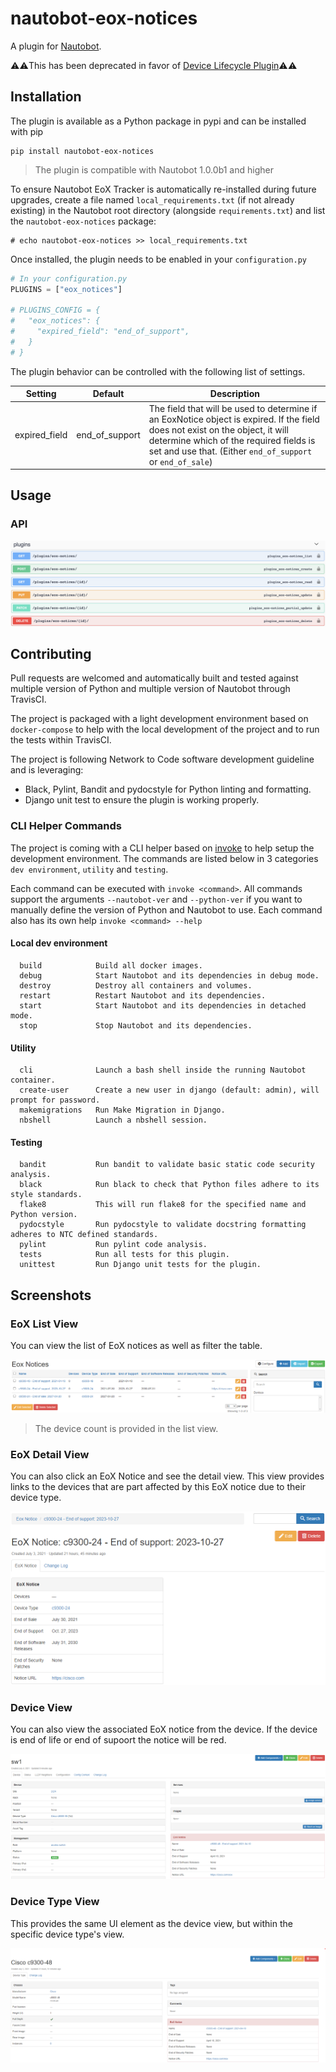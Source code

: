 # nautobot-eox-notices

A plugin for [Nautobot](https://github.com/nautobot/nautobot).

⚠️⚠️This has been deprecated in favor of [Device Lifecycle Plugin](https://github.com/nautobot/nautobot-plugin-device-lifecycle-mgmt)⚠️⚠️

## Installation

The plugin is available as a Python package in pypi and can be installed with pip

```shell
pip install nautobot-eox-notices
```

> The plugin is compatible with Nautobot 1.0.0b1 and higher

To ensure Nautobot EoX Tracker is automatically re-installed during future upgrades, create a file named `local_requirements.txt` (if not already existing) in the Nautobot root directory (alongside `requirements.txt`) and list the `nautobot-eox-notices` package:

```no-highlight
# echo nautobot-eox-notices >> local_requirements.txt
```

Once installed, the plugin needs to be enabled in your `configuration.py`

```python
# In your configuration.py
PLUGINS = ["eox_notices"]

# PLUGINS_CONFIG = {
#   "eox_notices": {
#     "expired_field": "end_of_support",
#   }
# }
```

The plugin behavior can be controlled with the following list of settings.

| Setting       | Default        | Description                                                                                                                                                                                                                           |
| ------------- | -------------- | ------------------------------------------------------------------------------------------------------------------------------------------------------------------------------------------------------------------------------------- |
| expired_field | end_of_support | The field that will be used to determine if an EoxNotice object is expired. If the field does not exist on the object, it will determine which of the required fields is set and use that. (Either `end_of_support` or `end_of_sale`) |

## Usage

### API

![](docs/images/eox_notice_api_view.png)

## Contributing

Pull requests are welcomed and automatically built and tested against multiple version of Python and multiple version of Nautobot through TravisCI.

The project is packaged with a light development environment based on `docker-compose` to help with the local development of the project and to run the tests within TravisCI.

The project is following Network to Code software development guideline and is leveraging:

- Black, Pylint, Bandit and pydocstyle for Python linting and formatting.
- Django unit test to ensure the plugin is working properly.

### CLI Helper Commands

The project is coming with a CLI helper based on [invoke](http://www.pyinvoke.org/) to help setup the development environment. The commands are listed below in 3 categories `dev environment`, `utility` and `testing`. 

Each command can be executed with `invoke <command>`. All commands support the arguments `--nautobot-ver` and `--python-ver` if you want to manually define the version of Python and Nautobot to use. Each command also has its own help `invoke <command> --help`

#### Local dev environment

```no-highlight
  build            Build all docker images.
  debug            Start Nautobot and its dependencies in debug mode.
  destroy          Destroy all containers and volumes.
  restart          Restart Nautobot and its dependencies.
  start            Start Nautobot and its dependencies in detached mode.
  stop             Stop Nautobot and its dependencies.
```

#### Utility

```no-highlight
  cli              Launch a bash shell inside the running Nautobot container.
  create-user      Create a new user in django (default: admin), will prompt for password.
  makemigrations   Run Make Migration in Django.
  nbshell          Launch a nbshell session.
```

#### Testing

```no-highlight
  bandit           Run bandit to validate basic static code security analysis.
  black            Run black to check that Python files adhere to its style standards.
  flake8           This will run flake8 for the specified name and Python version.
  pydocstyle       Run pydocstyle to validate docstring formatting adheres to NTC defined standards.
  pylint           Run pylint code analysis.
  tests            Run all tests for this plugin.
  unittest         Run Django unit tests for the plugin.
```

## Screenshots

### EoX List View

You can view the list of EoX notices as well as filter the table.

![](docs/images/eox_notice_list_view.png)

> The device count is provided in the list view.

### EoX Detail View

You can also click an EoX Notice and see the detail view. This view provides links to the devices that are part affected by this EoX notice due to their device type.

![](docs/images/eox_notice_detail_view.png)

### Device View

You can also view the associated EoX notice from the device. If the device is end of life or end of supoort the notice will be red.

![](docs/images/eox_notice_device_view.png)

### Device Type View

This provides the same UI element as the device view, but within the specific device type's view.

![](docs/images/eox_notice_device_type_view.png)
